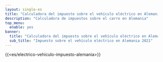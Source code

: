 ```yaml
---
layout: single-es
title: "Calculadora del impuesto sobre el vehículo eléctrico en Alemania"
description: "Calculadora de impuestos sobre el carro en Alemania"
top_menu:
  enable: yes
banner:
  title: "Calculadora del impuesto sobre el vehículo eléctrico en Alemania"
  sub_title: "Impuesto sobre el vehículo eléctrico en Alemania 2021"
---
```


{{<es/electrico-vehiculo-impuesto-alemania>}}
